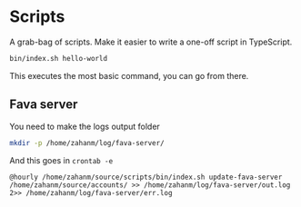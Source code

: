 # Scripts

A grab-bag of scripts. Make it easier to write a one-off script in TypeScript.

```sh
bin/index.sh hello-world
```

This executes the most basic command, you can go from there.

## Fava server

You need to make the logs output folder

```sh
mkdir -p /home/zahanm/log/fava-server/
```

And this goes in `crontab -e`

```
@hourly /home/zahanm/source/scripts/bin/index.sh update-fava-server /home/zahanm/source/accounts/ >> /home/zahanm/log/fava-server/out.log 2>> /home/zahanm/log/fava-server/err.log
```
